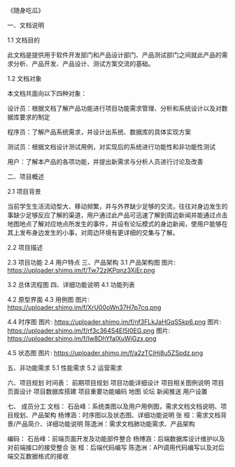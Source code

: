 《随身吃瓜》

一、文档说明

1.1 文档目的

此文档是提供用于软件开发部门和产品设计部门、产品测试部门之间就此产品的需求分析、产品开发、产品设计、测试方案交流的基础。

1.2  文档对象

本文档共面向以下四种对象：

设计员：根据文档了解产品功能进行项目功能需求管理、分析和系统设计以及对数据库要求的制定

程序员：了解产品系统需求，并设计出系统、数据库的具体实现方案

测试员：根据文档设计测试用例，对实现后的系统进行功能性和非功能性测试

用户：了解本产品的各项功能，并提出新需求与分析人员进行讨论及改善

二、项目概述

2.1 项目背景

当前学生生活流动型大、移动频繁，并与外界缺少足够的交流，往往对身边发生的事缺少足够反应了解的渠道，用户通过此产品可迅速了解到周边新闻并能通过点击地图地点了解对应地点所发生的事件，并设有论坛模式的身边新闻，使用户能够在其上发布身边发生的小事，对周边环境有更详细的交集与了解。

2.2 项目描述

2.3 项目功能
2.4 用户特点
三、产品架构
3.1 产品架构图
图片: https://uploader.shimo.im/f/Tw72zjKPqnz3XiEr.png

3.2 总体流程图
四、详细功能说明
4.1 功能列表

4.2 原型界面
4.3 用例图
图片: https://uploader.shimo.im/f/XrU00oWn37H7p7cq.png

4.4 时序图
图片: https://uploader.shimo.im/f/nf3FLkJaHGqS5kp6.png
图片: https://uploader.shimo.im/f/rf3c364S4El5I0EG.png
图片: https://uploader.shimo.im/f/Iw8DhYfalXuWjGzx.png



4.5 状态图
图片: https://uploader.shimo.im/f/a2zTCiHj8u5ZSpdz.png
  
五、非功能需求
5.1 性能需求
5.2 运营需求

六、项目规划
时间表：
前期项目规划
项目功能详细设计
项目相关图例说明
项目页面设计
项目数据库搭建
项目重要功能编码
地图
论坛
新闻推送
用户设置

七、 成员分工
文档：
	石岳峰：系统类图以及用户用例图，需求文档文档说明、项目规划、产品架构
	杨博涵：时序图以及状态图、详细功能说明
	张    桓：需求文档背景/产品简介、详细功能说明
	陈逸洲：需求文档肺功能需求、产品架构

编码：
	石岳峰：前端页面开发及功能部件整合
	杨博涵：后端数据库设计维护以及对前端接口的接受整合
	张    桓：后端代码编写
	陈逸洲：API调用代码编写以及对后端交互数据格式的接收

